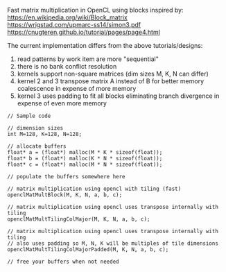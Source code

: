 Fast matrix multiplication in OpenCL using blocks inspired by:  
https://en.wikipedia.org/wiki/Block_matrix  
https://wrigstad.com/upmarc-ss14/simon3.pdf  
https://cnugteren.github.io/tutorial/pages/page4.html  
  
The current implementation differs from the above tutorials/designs:  
1. read patterns by work item are more "sequential"  
2. there is no bank conflict resolution  
3. kernels support non-square matrices (dim sizes M, K, N can differ)  
4. kernel 2 and 3 transpose matrix A instead of B for better memory coalescence in expense of more memory  
5. kernel 3 uses padding to fit all blocks eliminating branch divergence in expense of even more memory  
  
  
```
// Sample code

// dimension sizes
int M=128, K=128, N=128;

// allocate buffers
float* a = (float*) malloc(M * K * sizeof(float));
float* b = (float*) malloc(K * N * sizeof(float));
float* c = (float*) malloc(M * N * sizeof(float));

// populate the buffers somewhere here

// matrix multiplication using opencl with tiling (fast)
openclMatMultBlock(M, K, N, a, b, c);

// matrix multiplication using opencl uses transpose internally with tiling
openclMatMultTilingColMajor(M, K, N, a, b, c);

// matrix multiplication using opencl uses transpose internally with tiling
// also uses padding so M, N, K will be multiples of tile dimensions
openclMatMultTilingColMajorPadded(M, K, N, a, b, c);

// free your buffers when not needed
	
```